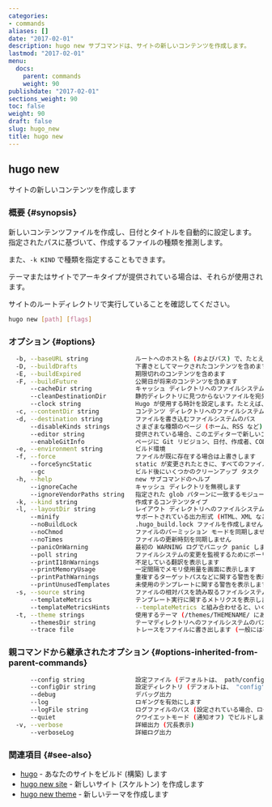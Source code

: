 ```yaml
---
categories:
- commands
aliases: []
date: "2017-02-01"
description: hugo new サブコマンドは、サイトの新しいコンテンツを作成します。
lastmod: "2017-02-01"
menu:
  docs:
    parent: commands
    weight: 90
publishdate: "2017-02-01"
sections_weight: 90
toc: false
weight: 90
draft: false
slug: hugo_new
title: hugo new
---
```

## hugo new

サイトの新しいコンテンツを作成します

### 概要 {#synopsis}

新しいコンテンツファイルを作成し、日付とタイトルを自動的に設定します。
指定されたパスに基づいて、作成するファイルの種類を推測します。

また、`-k KIND` で種類を指定することもできます。

テーマまたはサイトでアーキタイプが提供されている場合は、それらが使用されます。

サイトのルートディレクトリで実行していることを確認してください。

```bash
hugo new [path] [flags]
```

### オプション {#options}

```bash
  -b, --baseURL string             ルートへのホスト名 (およびパス) で、たとえば、 https://spf13.com/
  -D, --buildDrafts                下書きとしてマークされたコンテンツを含めます
  -E, --buildExpired               期限切れのコンテンツを含めます
  -F, --buildFuture                公開日が将来のコンテンツを含めます
      --cacheDir string            キャッシュ ディレクトリへのファイルシステムのパス。 デフォルトは、 $TMPDIR/hugo_cache/ です
      --cleanDestinationDir        静的ディレクトリに見つからないファイルを宛先から削除します
      --clock string               Hugo が使用する時計を設定します。たとえば、 --clock 2021-11-06T22:30:00.00+09:00
  -c, --contentDir string          コンテンツ ディレクトリへのファイルシステムのパス
  -d, --destination string         ファイルを書き込むファイルシステムのパス
      --disableKinds strings       さまざまな種類のページ (ホーム、RSS など) を無効にします
      --editor string              提供されている場合、このエディターで新しいコンテンツを編集します
      --enableGitInfo              ページに Git リビジョン、日付、作成者、CODEOWNERS 情報を追加します
  -e, --environment string         ビルド環境
  -f, --force                      ファイルが既に存在する場合は上書きします
      --forceSyncStatic            static が変更されたときに、すべてのファイルをコピーします
      --gc                         ビルド後にいくつかのクリーンアップ タスク (未使用のキャッシュ ファイルを削除する) を実行できるようにします
  -h, --help                       new サブコマンドのヘルプ
      --ignoreCache                キャッシュ ディレクトリを無視します
      --ignoreVendorPaths string   指定された glob パターンに一致するモジュールパスの _vendor を無視します
  -k, --kind string                作成するコンテンツタイプ
  -l, --layoutDir string           レイアウト ディレクトリへのファイルシステムのパス
      --minify                     サポートされている出力形式 (HTML、XML など) をミニファイします
      --noBuildLock                .hugo_build.lock ファイルを作成しません
      --noChmod                    ファイルのパーミッション モードを同期しません
      --noTimes                    ファイルの更新時刻を同期しません
      --panicOnWarning             最初の WARNING ログでパニック panic します
      --poll string                ファイルシステムの変更を監視するためにポーリング ベースのアプローチを使用するには、これをポーリング間隔に設定します (たとえば、 --poll 700ms)
      --printI18nWarnings          不足している翻訳を表示します
      --printMemoryUsage           一定間隔でメモリ使用量を画面に表示します
      --printPathWarnings          重複するターゲットパスなどに関する警告を表示します
      --printUnusedTemplates       未使用のテンプレートに関する警告を表示します
  -s, --source string              ファイルの相対パスを読み取るファイルシステムのパス
      --templateMetrics            テンプレート実行に関するメトリクスを表示します
      --templateMetricsHints       --templateMetrics と組み合わせると、いくつかの改善のヒントが計算されます
  -t, --theme strings              使用するテーマ (/themes/THEMENAME/ にあります)
      --themesDir string           テーマディレクトリへのファイルシステムのパス
      --trace file                 トレースをファイルに書き出します (一般には有用ではありません)
```

### 親コマンドから継承されたオプション {#options-inherited-from-parent-commands}

```bash
      --config string              設定ファイル (デフォルトは、 path/config.yaml|json|toml)
      --configDir string           設定ディレクトリ (デフォルトは、 "config")
      --debug                      デバッグ出力
      --log                        ロギングを有効にします
      --logFile string             ログファイルのパス (設定されている場合、ログが自動的に有効になります)
      --quiet                      クワイエットモード (通知オフ) でビルドします
  -v, --verbose                    詳細出力 (冗長表示)
      --verboseLog                 詳細ログ出力
```

### 関連項目 {#see-also}

* [hugo](/commands/hugo/)	 - あなたのサイトをビルド (構築) します
* [hugo new site](/commands/hugo_new_site/)	 - 新しいサイト (スケルトン) を作成します
* [hugo new theme](/commands/hugo_new_theme/)	 - 新しいテーマを作成します

